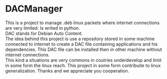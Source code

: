 # DACManager
This is a project to manage .deb linux packets where internet connections are very limited. Is writed in python.   
DAC stands for Debian Auto Content.  
The idea behind this project is use a repository stored in some machine connected to internet to create a DAC file containing applications and his dependencies.
This DAC file can be installed then in other machine without internet connections.   
This kind a situations are very commons in coutries underdevelop and limit in some form the linux reach. This project in some form contribuite 
to linux generalization. 
Thanks and we appreciate you cooperation. 
